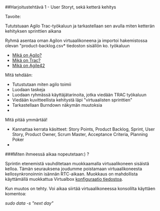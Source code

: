 ##Harjoitustehtävä 1 - User Storyt, sekä ketterä kehitys


Tavoite:

Tututstuaan Agilo Trac-työkaluun ja tarkastellaan sen avulla miten ketterän kehityksen sprinttien aikana

Ryhmä asentaa oman Agilon virtuaalikoneena ja importoi hakemistossa olevan "product-backlog.csv* tiedoston sisällön
ko. työkaluun

* [Mikä on Agilo?](http://www.agilofortrac.com/)
* [Mikä on Trac?](https://trac.edgewall.org/)
* [Mikä on Agile42](http://www.agile42.com/en/agile-info-center/)


Mitä tehdään:

* Tutustutaan miten agilo toimii
* Luodaan taskeja
* Luodaan ryhmässä käyttäjätarinoita, jotka viedään TRAC työkaluun
* Viedään kuvitteellista kehitystä läpi "virtuaalisten sprinttien"
* Tarkastellaan Burndown näkymän muutoksia
* 

Mitä pitää ymmärtää!

* Kannattaa kerrata käsitteet: Story Points, Product Backlog, Sprint, User Story, Product Owner, Scrum Master, Acceptance Criteria, Planning Poker
* 


###Miten ihmeessä aikaa nopeutetaan:) ?

Sprintin etenemistä vauhditetaan muokkaamalla virtuaalikoneen sisäistä kelloa. Tämän seurauksena joudumme poistamaan virtuaalikoneesta kellosynkronoinnin isännän RTC-aikaan. Muokkaus on mahdollista käyttämällä muokkattua Virtualbox [konfiguraatio tiedostoa](https://github.com/JAMK-IT/IIO12110-ohjelmistotuotannon_kaytannot/blob/master/HT1/agilo-appliance-debian-8.5.0-amd64.vbox).

Kun muutos on tehty. Voi aikaa siirtää virtuaalikoneessa konsolilta käyttäen komentoa: 

_sudo data -s "next day"_

















